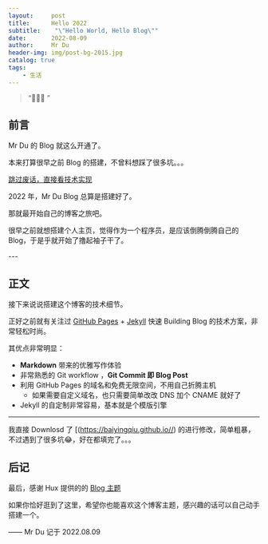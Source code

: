 ```yaml
---
layout:     post
title:      Hello 2022
subtitle:    "\"Hello World, Hello Blog\""
date:       2022-08-09
author:     Mr Du
header-img: img/post-bg-2015.jpg
catalog: true
tags:
    - 生活
---
```


> “🙉🙉🙉 ”


## 前言

Mr Du 的 Blog 就这么开通了。

本来打算很早之前 Blog 的搭建，不曾料想踩了很多坑。。。

[跳过废话，直接看技术实现 ](#build) 

2022 年，Mr Du Blog 总算是搭建好了。

那就最开始自己的博客之旅吧。

很早之前就想搭建个人主页，觉得作为一个程序员，是应该倒腾倒腾自己的Blog，于是乎就开始了撸起袖子干了。

<p id = "build"></p>
---

## 正文

接下来说说搭建这个博客的技术细节。  

正好之前就有关注过 [GitHub Pages](https://pages.github.com/) + [Jekyll](http://jekyllrb.com/) 快速 Building Blog 的技术方案，非常轻松时尚。

其优点非常明显：

* **Markdown** 带来的优雅写作体验
* 非常熟悉的 Git workflow ，**Git Commit 即 Blog Post**
* 利用 GitHub Pages 的域名和免费无限空间，不用自己折腾主机
	* 如果需要自定义域名，也只需要简单改改 DNS 加个 CNAME 就好了 
* Jekyll 的自定制非常容易，基本就是个模版引擎



---


我直接 Downlosd 了 [(https://baiyingqiu.github.io//) 的进行修改，简单粗暴，不过遇到了很多坑😂，好在都填完了。。。


## 后记

最后，感谢 Hux 提供的的 [Blog 主题](https://github.com/Huxpro/huxpro.github.io)

如果你恰好逛到了这里，希望你也能喜欢这个博客主题，感兴趣的话可以自己动手搭建一个。

—— Mr Du 记于 2022.08.09
